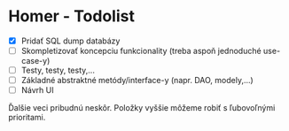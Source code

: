 # Homer - Todolist

- [x] Pridať SQL dump databázy
- [ ] Skompletizovať koncepciu funkcionality (treba aspoň jednoduché use-case-y)
- [ ] Testy, testy, testy,...
- [ ] Základné abstraktné metódy/interface-y (napr. DAO, modely,...)
- [ ] Návrh UI

Ďalšie veci pribudnú neskôr. Položky vyššie môžeme robiť s ľubovoľnými prioritami.
